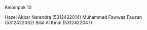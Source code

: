 Kelompok 10

Hazel Akbar Narendra (5312422014)
Muhammad Fawwaz Fauzan (5312422032)
Bilal Al Kindi (5312422047)
